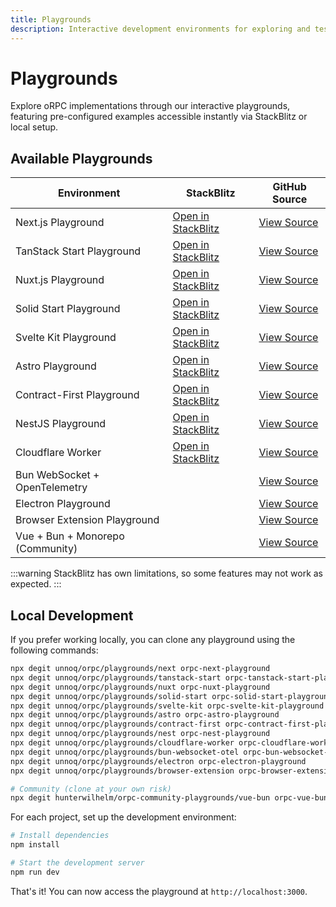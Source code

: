 ```yaml
---
title: Playgrounds
description: Interactive development environments for exploring and testing oRPC functionality.
---
```


# Playgrounds

Explore oRPC implementations through our interactive playgrounds,
featuring pre-configured examples accessible instantly via StackBlitz or local setup.

## Available Playgrounds

| Environment                      | StackBlitz                                                                                             | GitHub Source                                                                                |
| -------------------------------- | ------------------------------------------------------------------------------------------------------ | -------------------------------------------------------------------------------------------- |
| Next.js Playground               | [Open in StackBlitz](https://stackblitz.com/github/unnoq/orpc/tree/main/playgrounds/next)              | [View Source](https://github.com/unnoq/orpc/tree/main/playgrounds/next)                      |
| TanStack Start Playground        | [Open in StackBlitz](https://stackblitz.com/github/unnoq/orpc/tree/main/playgrounds/tanstack-start)    | [View Source](https://github.com/unnoq/orpc/tree/main/playgrounds/tanstack-start)            |
| Nuxt.js Playground               | [Open in StackBlitz](https://stackblitz.com/github/unnoq/orpc/tree/main/playgrounds/nuxt)              | [View Source](https://github.com/unnoq/orpc/tree/main/playgrounds/nuxt)                      |
| Solid Start Playground           | [Open in StackBlitz](https://stackblitz.com/github/unnoq/orpc/tree/main/playgrounds/solid-start)       | [View Source](https://github.com/unnoq/orpc/tree/main/playgrounds/solid-start)               |
| Svelte Kit Playground            | [Open in StackBlitz](https://stackblitz.com/github/unnoq/orpc/tree/main/playgrounds/svelte-kit)        | [View Source](https://github.com/unnoq/orpc/tree/main/playgrounds/svelte-kit)                |
| Astro Playground                 | [Open in StackBlitz](https://stackblitz.com/github/unnoq/orpc/tree/main/playgrounds/astro)             | [View Source](https://github.com/unnoq/orpc/tree/main/playgrounds/astro)                     |
| Contract-First Playground        | [Open in StackBlitz](https://stackblitz.com/github/unnoq/orpc/tree/main/playgrounds/contract-first)    | [View Source](https://github.com/unnoq/orpc/tree/main/playgrounds/contract-first)            |
| NestJS Playground                | [Open in StackBlitz](https://stackblitz.com/github/unnoq/orpc/tree/main/playgrounds/nest)              | [View Source](https://github.com/unnoq/orpc/tree/main/playgrounds/nest)                      |
| Cloudflare Worker                | [Open in StackBlitz](https://stackblitz.com/github/unnoq/orpc/tree/main/playgrounds/cloudflare-worker) | [View Source](https://github.com/unnoq/orpc/tree/main/playgrounds/cloudflare-worker)         |
| Bun WebSocket + OpenTelemetry    |                                                                                                        | [View Source](https://github.com/unnoq/orpc/tree/main/playgrounds/bun-websocket-otel)        |
| Electron Playground              |                                                                                                        | [View Source](https://github.com/unnoq/orpc/tree/main/playgrounds/electron)                  |
| Browser Extension Playground     |                                                                                                        | [View Source](https://github.com/unnoq/orpc/tree/main/playgrounds/browser-extension)         |
| Vue + Bun + Monorepo (Community) |                                                                                                        | [View Source](https://github.com/hunterwilhelm/orpc-community-playgrounds/tree/main/vue-bun) |

:::warning
StackBlitz has own limitations, so some features may not work as expected.
:::

## Local Development

If you prefer working locally, you can clone any playground using the following commands:

```bash
npx degit unnoq/orpc/playgrounds/next orpc-next-playground
npx degit unnoq/orpc/playgrounds/tanstack-start orpc-tanstack-start-playground
npx degit unnoq/orpc/playgrounds/nuxt orpc-nuxt-playground
npx degit unnoq/orpc/playgrounds/solid-start orpc-solid-start-playground
npx degit unnoq/orpc/playgrounds/svelte-kit orpc-svelte-kit-playground
npx degit unnoq/orpc/playgrounds/astro orpc-astro-playground
npx degit unnoq/orpc/playgrounds/contract-first orpc-contract-first-playground
npx degit unnoq/orpc/playgrounds/nest orpc-nest-playground
npx degit unnoq/orpc/playgrounds/cloudflare-worker orpc-cloudflare-worker-playground
npx degit unnoq/orpc/playgrounds/bun-websocket-otel orpc-bun-websocket-otel-playground
npx degit unnoq/orpc/playgrounds/electron orpc-electron-playground
npx degit unnoq/orpc/playgrounds/browser-extension orpc-browser-extension-playground

# Community (clone at your own risk)
npx degit hunterwilhelm/orpc-community-playgrounds/vue-bun orpc-vue-bun-monorepo-playground
```

For each project, set up the development environment:

```bash
# Install dependencies
npm install

# Start the development server
npm run dev
```

That's it! You can now access the playground at `http://localhost:3000`.
